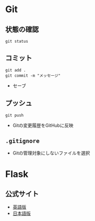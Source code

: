 # Git
## 状態の確認
```
git status
```

## コミット
```
git add .
git commit -m "メッセージ"
```
- セーブ

## プッシュ
```
git push
```
- Gitの変更履歴をGitHubに反映

## `.gitignore`
- Gitの管理対象にしないファイルを選択


# Flask
## 公式サイト
- [英語版](https://flask.palletsprojects.com/en/2.0.x/)
- [日本語版](https://msiz07-flask-docs-ja.readthedocs.io/ja/latest/index.html)
